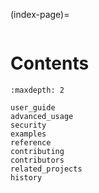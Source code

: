 (index-page)=
```{include} ../README.md
```

# Contents
```{toctree}
:maxdepth: 2

user_guide
advanced_usage
security
examples
reference
contributing
contributors
related_projects
history
````
